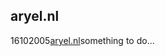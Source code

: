<article><h2>aryel.nl</h2><time><span class="day">16</span><span class="month">10</span><span class="year">2005</span></time><a href="http://www.aryel.nl/">aryel.nl</a>something to do...</article>